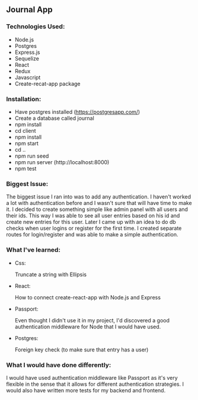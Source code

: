 
## Journal App

### Technologies Used:
- Node.js
- Postgres
- Express.js
- Sequelize
- React
- Redux
- Javascript
- Create-recat-app package

### Installation:
- Have postgres installed (https://postgresapp.com/)
- Create a database called journal
- npm install
- cd client
- npm install
- npm start 
- cd ..
- npm run seed
- npm run server (http://localhost:8000)
- npm test

### Biggest Issue:

The biggest issue I ran into was to add any authentication. I haven't worked a lot with authentication before and I wasn't sure that will have time to make it. I decided to create something simple like admin panel with all users and their ids. This way I was able to see all user entries based on his id and create new entries for this user. Later I came up with an idea to do db checks when user logins or register for the first time. I created separate routes for login/register and was able to make a simple authentication. 

### What I've learned:
- Css:

  Truncate a string with Ellipsis 
- React:

  How to connect create-react-app with Node.js and Express
- Passport:

  Even thought I didn't use it in my project, I'd discovered a good authentication middleware for Node that I would have used.
- Postgres:

  Foreign key check (to make sure that entry has a user)
  
### What I would have done differently:
  
I would have used authentication middleware like Passport as it's very flexible in the sense that it allows for different authentication strategies. I would also have written more tests for my backend and frontend.
